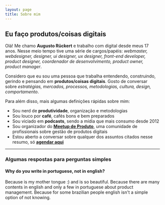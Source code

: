 ```yaml
---
layout: page
title: Sobre mim
---
```


## Eu faço produtos/coisas digitais

Olá! Me chamo **Augusto Rückert** e trabalho com digital desde meus 17 anos. Nesse meio tempo tive uma série de cargos/papéis: _webmaster, webdesigner, designer, ui designer, ux designer, front-end developer, product designer, coordenador de desenvolvimento, product owner, product manager_.

Considero que eu sou uma pessoa que trabalha entendendo, construindo, gerindo e pensando em **produtos/coisas digitais**. Gosto de conversar sobre _estratégias, mercados, processos, metodologias, cultura, design, comportamento_.

Para além disso, mais algumas definições rápidas sobre mim:

- Sou nerd de **produtividade**, organização e metodologias
- Sou louco por **café**, cafés bons e bem preparados
- Sou viciado em **podcasts**, sendo a mídia que mais consumo desde 2012
- Sou organizador do [**Meetup de Produto**](https://www.meetup.com/pt-BR/meetupdeproduto/), uma comunidade de profissionais sobre gestão de produtos digitais
- Estou aberto a conversar sobre qualquer dos assuntos citados nesse resumo, só [**agendar aqui**](https://calendly.com/augustoruckert/conversar)

---

### Algumas respostas para perguntas simples

#### Why do you write in portuguese, not in english?

Because is my mother tongue :) and is so beautiful. Because there are many contents in english and only a few in portuguese about product management. Because for some brazilian people english isn't a simple option of not knowing.
